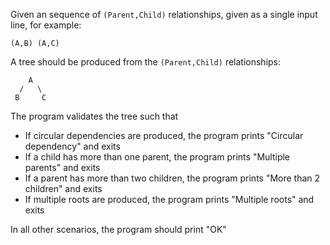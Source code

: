 Given an sequence of `(Parent,Child)` relationships, given as a single input line, for example:

`(A,B) (A,C)`

A tree should be produced from the `(Parent,Child)` relationships:

```
    A
  /   \
 B     C
```

The program validates the tree such that

- If circular dependencies are produced, the program prints "Circular dependency" and exits
- If a child has more than one parent, the program prints "Multiple parents" and exits
- If a parent has more than two children, the program prints "More than 2 children" and exits
- If multiple roots are produced, the program prints "Multiple roots" and exits

In all other scenarios, the program should print "OK"

